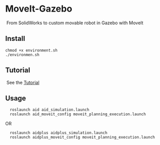 # MoveIt-Gazebo
​	From SolidWorks to custom movable robot in Gazebo with MoveIt

## Install

```
chmod +x environment.sh
./environmen.sh
```

## Tutorial
​	See the [Tutorial](https://github.com/ZhouYixuanRobtic/MoveIt-Gazebo/blob/master/From%20SolidWorks%20to%20custom%20movable%20robot%20in%20Gazebo%20with%20MoveIt.md)
## Usage
```
  roslaunch aid aid_simulation.launch
  roslaunch aid_moveit_config moveit_planning_execution.launch
```

OR

```
  roslaunch aidplus aidplus_simulation.launch
  roslaunch aidplus_moveit_config moveit_planning_execution.launch
```

